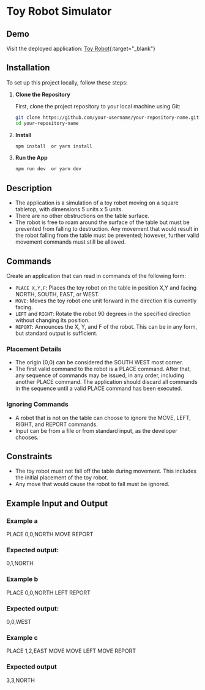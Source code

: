 # Toy Robot Simulator

## Demo

Visit the deployed application: [Toy Robot](https://toy-robot-mu.vercel.app/){:target="_blank"}

## Installation

To set up this project locally, follow these steps:

1. **Clone the Repository**

   First, clone the project repository to your local machine using Git:

   ```bash
   git clone https://github.com/your-username/your-repository-name.git
   cd your-repository-name

   ```

2. **Install**

   ```bash
   npm install  or yarn install

   ```

3. **Run the App**

   ```bash
   npm run dev  or yarn dev

   ```

## Description

- The application is a simulation of a toy robot moving on a square tabletop, with dimensions 5 units x 5 units.
- There are no other obstructions on the table surface.
- The robot is free to roam around the surface of the table but must be prevented from falling to destruction. Any movement that would result in the robot falling from the table must be prevented; however, further valid movement commands must still be allowed.

## Commands

Create an application that can read in commands of the following form:

- `PLACE X,Y,F`: Places the toy robot on the table in position X,Y and facing NORTH, SOUTH, EAST, or WEST.
- `MOVE`: Moves the toy robot one unit forward in the direction it is currently facing.
- `LEFT` and `RIGHT`: Rotate the robot 90 degrees in the specified direction without changing its position.
- `REPORT`: Announces the X, Y, and F of the robot. This can be in any form, but standard output is sufficient.

### Placement Details

- The origin (0,0) can be considered the SOUTH WEST most corner.
- The first valid command to the robot is a PLACE command. After that, any sequence of commands may be issued, in any order, including another PLACE command. The application should discard all commands in the sequence until a valid PLACE command has been executed.

### Ignoring Commands

- A robot that is not on the table can choose to ignore the MOVE, LEFT, RIGHT, and REPORT commands.
- Input can be from a file or from standard input, as the developer chooses.

## Constraints

- The toy robot must not fall off the table during movement. This includes the initial placement of the toy robot.
- Any move that would cause the robot to fall must be ignored.

## Example Input and Output

### Example a

PLACE 0,0,NORTH
MOVE
REPORT

### Expected output:

0,1,NORTH

### Example b

PLACE 0,0,NORTH
LEFT
REPORT

### Expected output:

0,0,WEST

### Example c

PLACE 1,2,EAST
MOVE
MOVE
LEFT
MOVE
REPORT

### Expected output

3,3,NORTH
